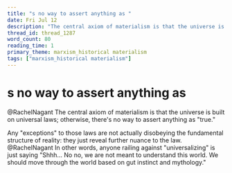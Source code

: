 ```yaml
---
title: "s no way to assert anything as "
date: Fri Jul 12
description: "The central axiom of materialism is that the universe is built on universal laws; otherwise, there's no way to assert anything as 'true."
thread_id: thread_1287
word_count: 80
reading_time: 1
primary_theme: marxism_historical materialism
tags: ["marxism_historical materialism"]
---
```


# s no way to assert anything as 

@RachelNagant The central axiom of materialism is that the universe is built on universal laws; otherwise, there's no way to assert anything as "true."

Any "exceptions" to those laws are not actually disobeying the fundamental structure of reality: they just reveal further nuance to the law. @RachelNagant In other words, anyone railing against "universalizing" is just saying "Shhh... No no, we are not meant to understand this world. We should move through the world based on gut instinct and mythology."